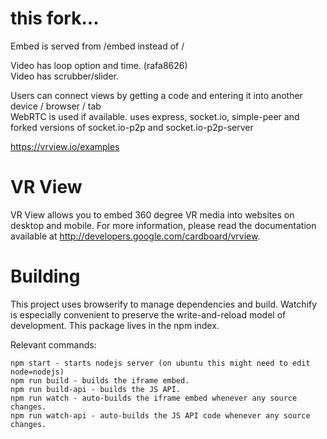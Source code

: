 this fork...
==========

Embed is served from /embed instead of / <br />

Video has loop option and time. (rafa8626) <br />
Video has scrubber/slider. <br />

Users can connect views by getting a code and entering it into another device / browser / tab<br />
WebRTC is used if available. 
uses express, socket.io, simple-peer and forked versions of socket.io-p2p and socket.io-p2p-server

<https://vrview.io/examples>

VR View
=======

VR View allows you to embed 360 degree VR media into websites on desktop and
mobile. For more information, please read the documentation available at
<http://developers.google.com/cardboard/vrview>.

# Building

This project uses browserify to manage dependencies and build.  Watchify is
especially convenient to preserve the write-and-reload model of development.
This package lives in the npm index.

Relevant commands:

    npm start - starts nodejs server (on ubuntu this might need to edit node=nodejs)
    npm run build - builds the iframe embed.
    npm run build-api - builds the JS API.
    npm run watch - auto-builds the iframe embed whenever any source changes.
    npm run watch-api - auto-builds the JS API code whenever any source changes.
